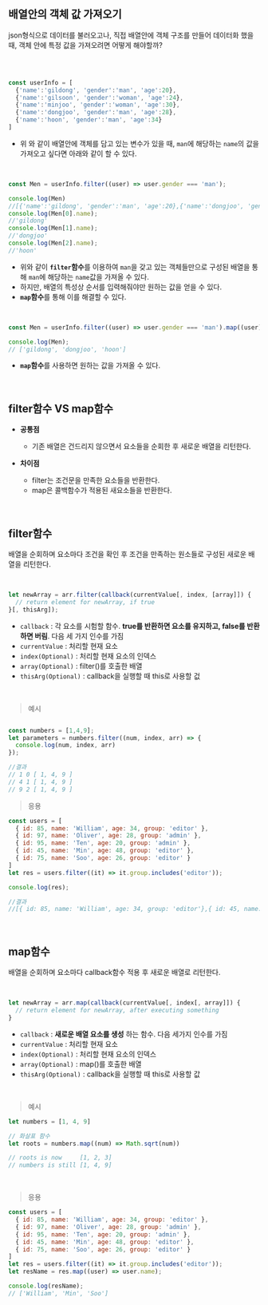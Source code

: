 ## 배열안의 객체 값 가져오기

json형식으로 데이터를 불러오고나, 직접 배열안에 객체 구조를 만들어 데이터화 했을 때, 객체 안에 특정 값을 가져오려면 어떻게 해야할까?

<br>

```javascript

const userInfo = [
  {'name':'gildong', 'gender':'man', 'age':20},
  {'name':'gilsoon', 'gender':'woman', 'age':24},
  {'name':'minjoo', 'gender':'woman', 'age':30},
  {'name':'dongjoo', 'gender':'man', 'age':28},
  {'name':'hoon', 'gender':'man', 'age':34}
]

```
- 위 와 같이 배열안에 객체를 담고 있는 변수가 있을 때, ```man```에 해당하는 ```name```의 값을 가져오고 싶다면 아래와 같이 할 수 있다.

<br>

```javascript
const Men = userInfo.filter((user) => user.gender === 'man');

console.log(Men)
//[{'name':'gildong', 'gender':'man', 'age':20},{'name':'dongjoo', 'gender':'man', 'age':28},{'name':'hoon', 'gender':'man', 'age':34}]
console.log(Men[0].name);
//'gildong'
console.log(Men[1].name);
//'dongjoo'
console.log(Men[2].name);
//'hoon'

```
- 위와 같이 **```filter```함수**를 이용하여 ```man```을 갖고 있는 객체들만으로 구성된 배열을 통해 ```man```에 해당하는 ```name```값을 가져올 수 있다.
- 하지만, 배열의 특성상 순서를 입력해줘야만 원하는 값을 얻을 수 있다.
- **```map```함수**를 통해 이를 해결할 수 있다.

<br>

```javascript
const Men = userInfo.filter((user) => user.gender === 'man').map((user) => user.name);

console.log(Men);
// ['gildong', 'dongjoo', 'hoon']

```
- **```map```함수**를 사용하면 원하는 값을 가져올 수 있다. 

<br>

## filter함수 VS map함수
- **공통점**
  - 기존 배열은 건드리지 않으면서 요소들을 순회한 후 새로운 배열을 리턴한다.
   
- **차이점**
   - filter는 조건문을 만족한 요소들을 반환한다.
   - map은 콜백함수가 적용된 새요소들을 반환한다.
   
<br>

## filter함수

배열을 순회하며 요소마다 조건을 확인 후 조건을 만족하는 원소들로 구성된 새로운 배열을 리턴한다.

<br>

```javascript
let newArray = arr.filter(callback(currentValue[, index, [array]]) {
  // return element for newArray, if true
}[, thisArg]);

```
- ```callback``` : 각 요소를 시험할 함수. **true를 반환하면 요소를 유지하고, false를 반환하면 버림**. 다음 세 가지 인수를 가짐
- ```currentValue``` : 처리할 현재 요소
- ```index(Optional)``` : 처리할 현재 요소의 인덱스
- ```array(Optional)``` : filter()를 호출한 배열
- ```thisArg(Optional)``` : callback을 실행할 때 this로 사용할 겂

<br>

> 예시

```javascript

const numbers = [1,4,9];
let parameters = numbers.filter((num, index, arr) => {
  console.log(num, index, arr)
});

//결과
// 1 0 [ 1, 4, 9 ]
// 4 1 [ 1, 4, 9 ]
// 9 2 [ 1, 4, 9 ]

```

> 응용
> 
```javascript
const users = [
  { id: 85, name: 'William', age: 34, group: 'editor' },
  { id: 97, name: 'Oliver', age: 28, group: 'admin' },
  { id: 95, name: 'Ten', age: 20, group: 'admin' },
  { id: 45, name: 'Min', age: 48, group: 'editor' },
  { id: 75, name: 'Soo', age: 26, group: 'editor' }
]
let res = users.filter((it) => it.group.includes('editor'));

console.log(res);

//결과
//[{ id: 85, name: 'William', age: 34, group: 'editor'},{ id: 45, name: 'Min', age: 48, group: 'editor'},{ id: 75, name: 'Soo', age: 26, group: 'editor' }]
```

<br>

## map함수

배열을 순회하며 요소마다 callback함수 적용 후 새로운 배열로 리턴한다.

<br>

```javascript
let newArray = arr.map(callback(currentValue[, index[, array]]) {
  // return element for newArray, after executing something
}

```
- ```callback``` : **새로운 배열 요소를 생성** 하는 함수. 다음 세가지 인수를 가짐
- ```currentValue``` : 처리할 현재 요소
- ```index(Optional)``` : 처리할 현재 요소의 인덱스
- ```array(Optional)``` : map()를 호출한 배열
- ```thisArg(Optional)``` : callback을 실행할 때 this로 사용할 값

<br>

> 예시
```javascript
let numbers = [1, 4, 9]

// 화살표 함수
let roots = numbers.map((num) => Math.sqrt(num))

// roots is now     [1, 2, 3]
// numbers is still [1, 4, 9]

```

<br>

> 응용
```javascript
const users = [
  { id: 85, name: 'William', age: 34, group: 'editor' },
  { id: 97, name: 'Oliver', age: 28, group: 'admin' },
  { id: 95, name: 'Ten', age: 20, group: 'admin' },
  { id: 45, name: 'Min', age: 48, group: 'editor' },
  { id: 75, name: 'Soo', age: 26, group: 'editor' }
]
let res = users.filter((it) => it.group.includes('editor'));
let resName = res.map((user) => user.name);

console.log(resName);
// ['William', 'Min', 'Soo']

```



